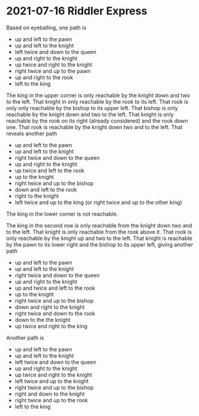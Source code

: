 2021-07-16 Riddler Express
==========================
Based on eyeballing, one path is
* up and left to the pawn
* up and left to the knight
* left twice and down to the queen
* up and right to the knight
* up twice and right to the knight
* right twice and up to the pawn
* up and right to the rook
* left to the king

The king in the upper corner is only reachable by the knight down and
two to the left.  That knight in only reachable by the rook to its left.
That rook is only only reachable by the bishop to its upper left.  That
bishop is only reachable by the knight down and two to the left.  That
knight is only reachable by the rook on its right (already considered)
and the rook down one.  That rook is reachable by the knight down two and
to the left.  That reveals another path
* up and left to the pawn
* up and left to the knight
* right twice and down to the queen
* up and right to the knight
* up twice and left to the rook
* up to the knight
* right twice and up to the bishop
* down and left to the rook
* right to the knight
* left twice and up to the king (or right twice and up to the other king)

The king in the lower corner is not reachable.

The king in the second row is only reachable from the knight down two and
to the left.  That knight is only reachable from the rook above it.  That
rook is only reachable by the knight up and two to the left.  That knight
is reachable by the pawn to its lower right and the bishop to its upper
left, giving another path
* up and left to the pawn
* up and left to the knight
* right twice and down to the queen
* up and right to the knight
* up and twice and left to the rook
* up to the knight
* right twice and up to the bishop
* down and right to the knight
* right twice and down to the rook
* down to the the knight
* up twice and right to the king

Another path is
* up and left to the pawn
* up and left to the knight
* left twice and down to the queen
* up and right to the knight
* up twice and right to the knight
* left twice and up to the knight
* right twice and up to the bishop
* right and down to the knight
* right twice and up to the rook
* left to the king
